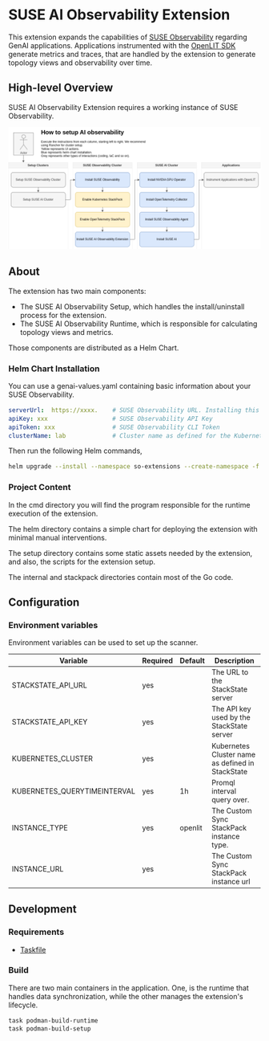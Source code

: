 # SUSE AI Observability Extension

This extension expands the capabilities of [SUSE Observability](https://docs.stackstate.com) regarding GenAI applications. Applications instrumented with the [OpenLIT SDK](https://github.com/openlit/openlit/tree/main/sdk/python) generate metrics and traces, that are handled by the extension to generate topology views and observability over time.

## High-level Overview

SUSE AI Observability Extension requires a working instance of SUSE Observability.

![Deployment](./setup/img/how-to-install.png)

## About

The extension has two main components:

* The SUSE AI Observability Setup, which handles the install/uninstall process for the extension.
* The SUSE AI Observability Runtime, which is responsible for calculating topology views and metrics.

Those components are distributed as a Helm Chart.

### Helm Chart Installation

You can use a genai-values.yaml containing basic information about your SUSE Observability.

```yaml
serverUrl:  https://xxxx.    # SUSE Observability URL. Installing this Chart within the same cluster from SUSE Observability allows you to use http://suse-observability-router.suse-observability.svc.cluster.local:8080
apiKey: xxx                  # SUSE Observability API Key
apiToken: xxx                # SUSE Observability CLI Token
clusterName: lab             # Cluster name as defined for the Kubernetes StackPack instance in SUSE Observability
```

Then run the following Helm commands,

```bash
helm upgrade --install --namespace so-extensions --create-namespace -f genai_values.yaml suse-ai-observability ./helm

```

### Project Content

In the cmd directory you will find the program responsible for the runtime execution of the extension.

The helm directory contains a simple chart for deploying the extension with minimal manual interventions.

The setup directory contains some static assets needed by the extension, and also, the scripts for the extension setup.

The internal and stackpack directories contain most of the Go code.

## Configuration

### Environment variables

Environment variables can be used to set up the scanner.

| Variable                     | Required | Default | Description                                      |
|------------------------------|----------|---------|--------------------------------------------------|
| STACKSTATE_API_URL           | yes      |         | The URL to the StackState server                 |
| STACKSTATE_API_KEY           | yes      |         | The API key used by the StackState server        |
| KUBERNETES_CLUSTER           | yes      |         | Kubernetes Cluster name as defined in StackState |
| KUBERNETES_QUERYTIMEINTERVAL | yes      | 1h      | Promql interval query over.                      |
| INSTANCE_TYPE                | yes      | openlit | The Custom Sync StackPack instance type.          |
| INSTANCE_URL                 | yes      |         | The Custom Sync StackPack instance url            |


## Development

### Requirements

- [Taskfile](https://taskfile.dev/installation/)

### Build

There are two main containers in the application. One, is the runtime that handles data synchronization, while the other manages the extension's lifecycle.

```shell
task podman-build-runtime
task podman-build-setup
```
